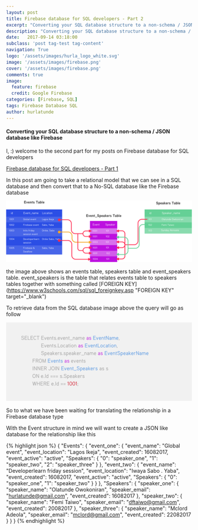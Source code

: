 ```yaml
---
layout: post
title: Firebase database for SQL developers - Part 2
excerpt: "Converting your SQL database structure to a non-schema / JSON database like Firebase"
description: "Converting your SQL database structure to a non-schema / JSON database like Firebase"
date:   2017-09-14 03:18:00
subclass: 'post tag-test tag-content'
navigation: True
logo: '/assets/images/hurla_logo_white.svg'
image: '/assets/images/firebase.png'
cover: '/assets/images/firebase.png'
comments: true
image:
  feature: firebase
  credit: Google Firebase
categories: [Firebase, SQL]
tags: Firebase Database SQL
author: hurlatunde
---
```


#### Converting your SQL database structure to a non-schema / JSON database like Firebase

I, :) welcome to the second part for my posts on Firebase database for SQL developers 

[Firebase database for SQL developers - Part 1](https://hurlatunde.github.io/firebase-database-for-sql-developers)

In this post am going to take a relational model that we can see in a SQL database and then convert that to a No-SQL database like the Firebase database

![SQL](assets/images/post/relational.png)

the image above shows an events table, speakers table and event_speakers table. event_speakers is the table that relates events table to speakers tables together with something called [FOREIGN KEY](https://www.w3schools.com/sql/sql_foreignkey.asp "FOREIGN KEY" target="_blank")

To retrieve data from the SQL database image above the query will go as follow

![SQL](assets/images/post/selected.png)

So to what we have been waiting for translating the relationship in a Firebase database type

With the Event structure in mind we will want to create a JSON like database for the relationship like this

{% highlight json %}
{
  "Events": {
    "event_one": {
      "event_name": "Global event",
      "event_location": "Lagos Ikeja",
      "event_created": 16082017,
      "event_active": "active",
      "Speakers": {
        "0": "speaker_one",
        "1": "speaker_two",
        "2": "speaker_three"
      }
    },
    "event_two": {
      "event_name": "Developerlearn  friday session",
      "event_location": "Iwaya Sabo . Yaba",
      "event_created": 16082017,
      "event_active": "active",
      "Speakers": {
        "0": "speaker_one",
        "1": "speaker_two"
      }
    }
  },
  "Speakers": {
    "speaker_one": {
      "speaker_name": "Olatunde Owokoniran",
      "speaker_email": "hurlatunde@gmail.com",
      "event_created": 16082017
    },
    "speaker_two": {
      "speaker_name": "Femi Taiwo",
      "speaker_email": "dftaiwo@gmail.com",
      "event_created": 20082017
    },
    "speaker_three": {
      "speaker_name": "Mclord Adeola",
      "speaker_email": "mclord@gmail.com",
      "event_created": 22082017
    }
  }
}
{% endhighlight %}